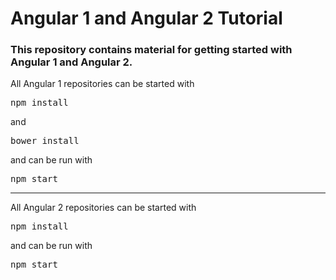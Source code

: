 # Angular 1 and Angular 2 Tutorial

### This repository contains material for getting started with Angular 1 and Angular 2.

All Angular 1 repositories can be started with

<pre>npm install</pre>

and

<pre>bower install</pre>

and can be run with 

<pre>npm start</pre>

<hr/>

All Angular 2 repositories can be started with

<pre>npm install</pre>

and can be run with 

<pre>npm start</pre>